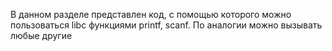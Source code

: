 В данном разделе представлен код, с помощью которого можно пользоваться
libc функциями printf, scanf. По аналогии можно вызывать любые другие
